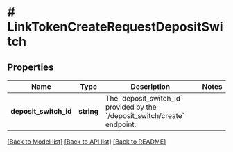 # # LinkTokenCreateRequestDepositSwitch

## Properties

Name | Type | Description | Notes
------------ | ------------- | ------------- | -------------
**deposit_switch_id** | **string** | The &#x60;deposit_switch_id&#x60; provided by the &#x60;/deposit_switch/create&#x60; endpoint. |

[[Back to Model list]](../../README.md#models) [[Back to API list]](../../README.md#endpoints) [[Back to README]](../../README.md)
